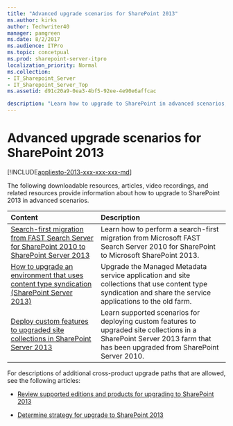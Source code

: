```yaml
---
title: "Advanced upgrade scenarios for SharePoint 2013"
ms.author: kirks
author: Techwriter40
manager: pamgreen
ms.date: 8/2/2017
ms.audience: ITPro
ms.topic: concetpual
ms.prod: sharepoint-server-itpro
localization_priority: Normal
ms.collection:
- IT_Sharepoint_Server
- IT_Sharepoint_Server_Top
ms.assetid: d91c20a9-0ea3-4bf5-92ee-4e90e6affcac

description: "Learn how to upgrade to SharePoint in advanced scenarios, such as from FAST Search Server, or when using content type syndication."
---
```


# Advanced upgrade scenarios for SharePoint 2013

[!INCLUDE[appliesto-2013-xxx-xxx-xxx-md](../includes/appliesto-2013-xxx-xxx-xxx-md.md)]
  
The following downloadable resources, articles, video recordings, and related resources provide information about how to upgrade to SharePoint 2013 in advanced scenarios.
  
  
|**Content**|**Description**|
|:-----|:-----|
|[Search-first migration from FAST Search Server for SharePoint 2010 to SharePoint Server 2013](https://docs.microsoft.com/en-us/sharepoint/upgrade-and-update/search-first-migration-from-fast-search-server-for-sharepoint-2010-to-sharepoint) <br/> |Learn how to perform a search-first migration from Microsoft FAST Search Server 2010 for SharePoint to Microsoft SharePoint 2013.  <br/> |
|[How to upgrade an environment that uses content type syndication (SharePoint Server 2013)](https://docs.microsoft.com/en-us/SharePoint/upgrade-and-update/how-to-upgrade-an-environment-that-uses-content-type-syndication-sharepoint-serv) <br/> |Upgrade the Managed Metadata service application and site collections that use content type syndication and share the service applications to the old farm.  <br/> |
|[Deploy custom features to upgraded site collections in SharePoint Server 2013](https://docs.microsoft.com/en-us/sharepoint/upgrade-and-update/deploy-custom-features-to-upgraded-site-collections-in-sharepoint-server-2013) <br/> |Learn supported scenarios for deploying custom features to upgraded site collections in a SharePoint Server 2013 farm that has been upgraded from SharePoint Server 2010.  <br/> |
   
For descriptions of additional cross-product upgrade paths that are allowed, see the following articles:
  
- [Review supported editions and products for upgrading to SharePoint 2013](https://docs.microsoft.com/en-us/SharePoint/upgrade-and-update/review-supported-editions-and-products-for-upgrading-to-sharepoint-2013)
    
- [Determine strategy for upgrade to SharePoint 2013](https://docs.microsoft.com/en-us/SharePoint/upgrade-and-update/determine-strategy-for-upgrade-to-sharepoint-2013)
    

